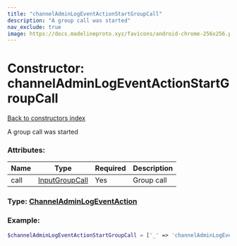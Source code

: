 ```yaml
---
title: "channelAdminLogEventActionStartGroupCall"
description: "A group call was started"
nav_exclude: true
image: https://docs.madelineproto.xyz/favicons/android-chrome-256x256.png
---
```

# Constructor: channelAdminLogEventActionStartGroupCall  
[Back to constructors index](/API_docs/constructors/index.html)



A group call was started

### Attributes:

| Name     |    Type       | Required | Description |
|----------|---------------|----------|-------------|
|call|[InputGroupCall](/API_docs/types/InputGroupCall.html) | Yes|Group call|



### Type: [ChannelAdminLogEventAction](/API_docs/types/ChannelAdminLogEventAction.html)


### Example:

```php
$channelAdminLogEventActionStartGroupCall = ['_' => 'channelAdminLogEventActionStartGroupCall', 'call' => InputGroupCall];
```  
